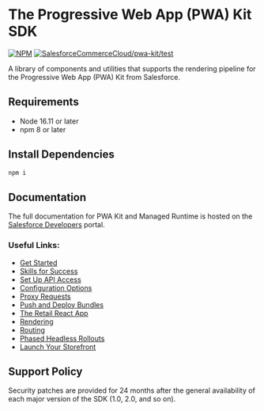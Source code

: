 # The Progressive Web App (PWA) Kit SDK

[![NPM](https://nodei.co/npm/pwa-kit-react-sdk.png?downloads=true&stars=true)](https://nodei.co/npm/pwa-kit-react-sdk/) [![SalesforceCommerceCloud/pwa-kit/test](https://github.com/SalesforceCommerceCloud/pwa-kit/actions/workflows/test.yml/badge.svg)](https://github.com/SalesforceCommerceCloud/pwa-kit/actions/workflows/test.yml)

A library of components and utilities that supports the rendering pipeline for the Progressive Web App (PWA) Kit from Salesforce.

## Requirements

-   Node 16.11 or later
-   npm 8 or later

## Install Dependencies

```bash
npm i
```

## Documentation

The full documentation for PWA Kit and Managed Runtime is hosted on the [Salesforce Developers](https://developer.salesforce.com/docs/commerce/pwa-kit-managed-runtime/overview) portal.

### Useful Links:

-   [Get Started](https://developer.salesforce.com/docs/commerce/pwa-kit-managed-runtime/guide/getting-started.html)
-   [Skills for Success](https://developer.salesforce.com/docs/commerce/pwa-kit-managed-runtime/guide/skills-for-success.html)
-   [Set Up API Access](https://developer.salesforce.com/docs/commerce/pwa-kit-managed-runtime/guide/setting-up-api-access.html)
-   [Configuration Options](https://developer.salesforce.com/docs/commerce/pwa-kit-managed-runtime/guide/configuration-options.html)
-   [Proxy Requests](https://developer.salesforce.com/docs/commerce/pwa-kit-managed-runtime/guide/proxying-requests.html)
-   [Push and Deploy Bundles](https://developer.salesforce.com/docs/commerce/pwa-kit-managed-runtime/guide/pushing-and-deploying-bundles.html)
-   [The Retail React App](https://developer.salesforce.com/docs/commerce/pwa-kit-managed-runtime/guide/retail-react-app.html)
-   [Rendering](https://developer.salesforce.com/docs/commerce/pwa-kit-managed-runtime/guide/rendering.html)
-   [Routing](https://developer.salesforce.com/docs/commerce/pwa-kit-managed-runtime/guide/routing.html)
-   [Phased Headless Rollouts](https://developer.salesforce.com/docs/commerce/pwa-kit-managed-runtime/guide/phased-headless-rollouts.html)
-   [Launch Your Storefront](https://developer.salesforce.com/docs/commerce/pwa-kit-managed-runtime/guide/launching-your-storefront.html)

## Support Policy
Security patches are provided for 24 months after the general availability of each major version of the SDK (1.0, 2.0, and so on).
